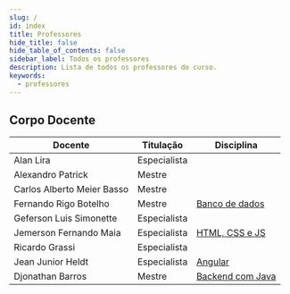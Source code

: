```yaml
---
slug: /
id: index
title: Professores
hide_title: false
hide_table_of_contents: false
sidebar_label: Todos os professores
description: Lista de todos os professores do curso.
keywords:
  - professores
---
```


## Corpo Docente

|Docente|Titulação|Disciplina|
|-|-|-|
|Alan Lira|Especialista||
|Alexandro Patrick|Mestre||
|Carlos Alberto Meier Basso|Mestre||
|Fernando Rigo Botelho|Mestre|[Banco de dados](../docs/banco-de-dados)|
|Geferson Luis Simonette|Especialista||
|Jemerson Fernando Maia|Especialista|[HTML, CSS e JS](../docs/html-css-js)|
|Ricardo Grassi|Especialista||
|Jean Junior Heldt|Especialista|[Angular](../docs/angular)|
|Djonathan Barros|Mestre|[Backend com Java](../docs/backend-java)|